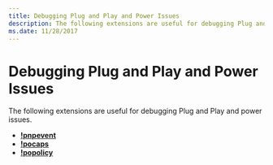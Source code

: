 ```yaml
---
title: Debugging Plug and Play and Power Issues
description: The following extensions are useful for debugging Plug and Play and power issues.
ms.date: 11/28/2017
---
```


# Debugging Plug and Play and Power Issues


The following extensions are useful for debugging Plug and Play and power issues.

-   [**!pnpevent**](../debuggercmds/-pnpevent.md)
-   [**!pocaps**](../debuggercmds/-pocaps.md)
-   [**!popolicy**](../debuggercmds/-popolicy.md)

 

 